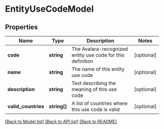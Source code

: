 # EntityUseCodeModel

## Properties
Name | Type | Description | Notes
------------ | ------------- | ------------- | -------------
**code** | **string** | The Avalara-recognized entity use code for this definition | [optional] 
**name** | **string** | The name of this entity use code | [optional] 
**description** | **string** | Text describing the meaning of this use code | [optional] 
**valid_countries** | **string[]** | A list of countries where this use code is valid | [optional] 

[[Back to Model list]](../README.md#documentation-for-models) [[Back to API list]](../README.md#documentation-for-api-endpoints) [[Back to README]](../README.md)


